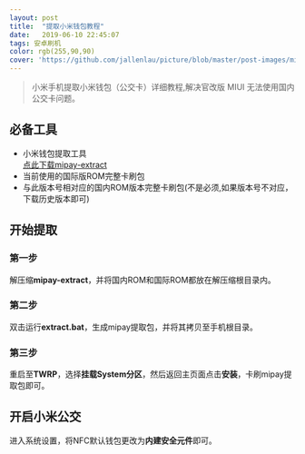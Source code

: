 ```yaml
---
layout: post
title:  "提取小米钱包教程"
date:   2019-06-10 22:45:07
tags: 安卓刷机
color: rgb(255,90,90)
cover: 'https://github.com/jallenlau/picture/blob/master/post-images/mipay.gif?raw=true'
---
```


> 小米手机提取小米钱包（公交卡）详细教程,解决官改版 MIUI 无法使用国内公交卡问题。

## 必备工具
- 小米钱包提取工具  
[点此下载mipay-extract](https://github.com/linusyang92/mipay-extract)
- 当前使用的国际版ROM完整卡刷包
- 与此版本号相对应的国内ROM版本完整卡刷包(不是必须,如果版本号不对应，下载历史版本即可)

## 开始提取
### 第一步
解压缩**mipay-extract**，并将国内ROM和国际ROM都放在解压缩根目录内。
### 第二步
双击运行**extract.bat**，生成mipay提取包，并将其拷贝至手机根目录。
### 第三步
重启至**TWRP**，选择**挂载System分区**，然后返回主页面点击**安装**，卡刷mipay提取包即可。
## 开启小米公交
进入系统设置，将NFC默认钱包更改为**内建安全元件**即可。
